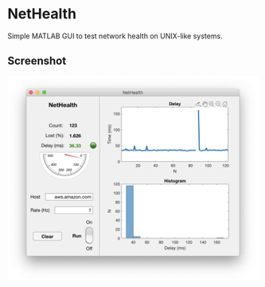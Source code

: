 # NetHealth

Simple MATLAB GUI to test network health on UNIX-like systems.

## Screenshot

![Screenshot](./examples/screenshot.png)
